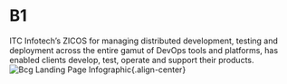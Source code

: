 # B1
ITC Infotech’s ZICOS for managing distributed development, testing and deployment across the entire gamut of DevOps tools and platforms, has enabled clients develop, test, operate and support their products.
![Bcg Landing Page Infographic](/uploads/business/bcg-landing-page-infographic.png "Bcg Landing Page Infographic"){.align-center}